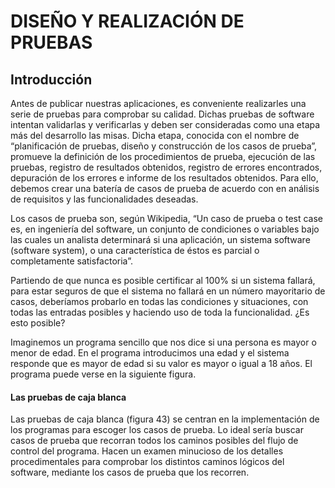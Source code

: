 # DISEÑO Y REALIZACIÓN DE PRUEBAS

## Introducción

Antes de publicar nuestras aplicaciones, es conveniente realizarles una serie de pruebas para comprobar su calidad. Dichas pruebas de software intentan validarlas y verificarlas y deben ser consideradas como una etapa más del desarrollo las misas. Dicha etapa, conocida con el nombre de “planificación de pruebas, diseño y construcción de los casos de prueba”, promueve la definición de los procedimientos de prueba, ejecución de las pruebas, registro de resultados obtenidos, registro de errores encontrados, depuración de los errores e informe de los resultados obtenidos. Para ello, debemos crear una batería de casos de prueba de acuerdo con en análisis de requisitos y las funcionalidades deseadas.

Los casos de prueba son, según Wikipedia, “Un caso de prueba o test case es, en ingeniería del software, un conjunto de condiciones o variables bajo las cuales un analista determinará si una aplicación, un sistema software (software system), o una característica de éstos es parcial o completamente satisfactoria”. 

Partiendo de que nunca es posible certificar al 100% si un sistema fallará, para estar seguros de que el sistema no fallará en un número mayoritario de casos, deberíamos probarlo en todas las condiciones y situaciones, con todas las entradas posibles y haciendo uso de toda la funcionalidad. ¿Es esto posible?

Imaginemos un programa sencillo que nos dice si una persona es mayor o menor de edad. En el programa introducimos una edad y el sistema responde que es mayor de edad si su valor es mayor o igual a 18 años. El programa puede verse en la siguiente figura.





#### Las pruebas de caja blanca
Las pruebas de caja blanca (figura 43) se centran en la implementación de los programas para escoger los casos de prueba. Lo ideal sería buscar casos de prueba que recorran todos los caminos posibles del flujo de control del programa. Hacen un examen minucioso de los detalles procedimentales para comprobar los distintos caminos lógicos del software, mediante los casos de prueba que los recorren.
